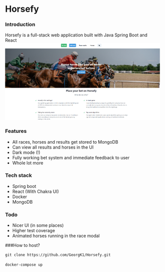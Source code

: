 # Horsefy

### Introduction
Horsefy is a full-stack web application built with Java Spring Boot and React
![img.png](img.png)

### Features
* All races, horses and results get stored to MongoDB
* Can view all results and horses in the UI
* Dark mode (!)
* Fully working bet system and immediate feedback to user
* Whole lot more

### Tech stack
* Spring boot
* React (With Chakra UI)
* Docker
* MongoDB

### Todo
* Nicer UI (in some places)
* Higher test coverage
* Animated horses running in the race modal

###How to host?
````
git clone https://github.com/GeorgK1/Horsefy.git

docker-compose up
````
